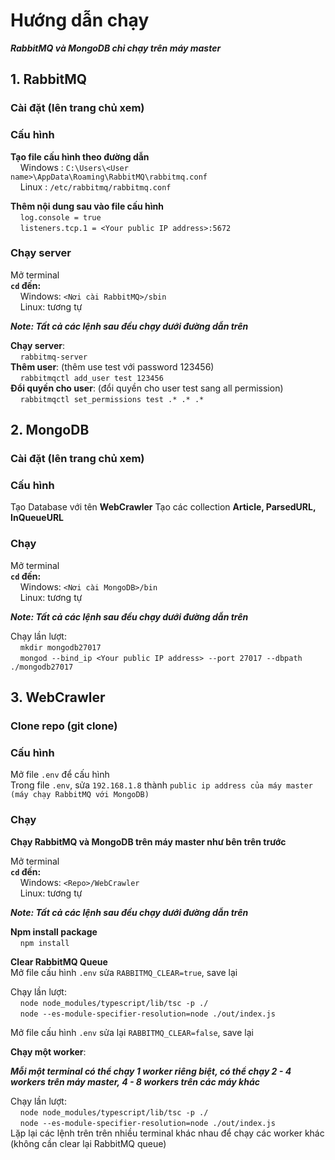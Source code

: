 
# **Hướng dẫn chạy**

**_RabbitMQ và MongoDB chỉ chạy trên máy master_**

## **1. RabbitMQ**
### Cài đặt (lên trang chủ xem)
### Cấu hình
**Tạo file cấu hình theo đường dẫn** <br>
&nbsp;&nbsp;&nbsp;&nbsp;Windows : `C:\Users\<User name>\AppData\Roaming\RabbitMQ\rabbitmq.conf` <br>
&nbsp;&nbsp;&nbsp;&nbsp;Linux   : `/etc/rabbitmq/rabbitmq.conf`

**Thêm nội dung sau vào file cấu hình**  
&nbsp;&nbsp;&nbsp;&nbsp;`log.console = true`  <br>
&nbsp;&nbsp;&nbsp;&nbsp;`listeners.tcp.1 = <Your public IP address>:5672`

### Chạy server
Mở terminal <br>
**`cd` đến:**  <br>
&nbsp;&nbsp;&nbsp;&nbsp;Windows: `<Nơi cài RabbitMQ>/sbin`  
&nbsp;&nbsp;&nbsp;&nbsp;Linux: tương tự  

**_Note: Tất cả các lệnh sau đều chạy dưới đường dẫn trên_**  

**Chạy server**:   <br>
&nbsp;&nbsp;&nbsp;&nbsp;`rabbitmq-server`  <br>
**Thêm user**: (thêm use test với password 123456)  <br>
&nbsp;&nbsp;&nbsp;&nbsp;`rabbitmqctl add_user test 123456`   <br>
**Đổi quyền cho user**: (đổi quyền cho user test sang all permission)  <br>
&nbsp;&nbsp;&nbsp;&nbsp;`rabbitmqctl set_permissions test .* .* .*`   <br>



## **2. MongoDB**
### Cài đặt (lên trang chủ xem)
### Cấu hình
Tạo Database với tên **WebCrawler**
Tạo các collection **Article, ParsedURL, InQueueURL**

### Chạy
Mở terminal <br>
**`cd` đến:**  <br>
&nbsp;&nbsp;&nbsp;&nbsp;Windows: `<Nơi cài MongoDB>/bin`  <br>
&nbsp;&nbsp;&nbsp;&nbsp;Linux: tương tự

**_Note: Tất cả các lệnh sau đều chạy dưới đường dẫn trên_**

Chạy lần lượt: <br>
&nbsp;&nbsp;&nbsp;&nbsp;`mkdir mongodb27017` <br>
&nbsp;&nbsp;&nbsp;&nbsp;`mongod --bind_ip <Your public IP address> --port 27017 --dbpath ./mongodb27017` <br>



## **3. WebCrawler**
### Clone repo (git clone)  <br>
### Cấu hình  <br>
Mở file `.env` để cấu hình <br>
Trong file `.env`, sửa `192.168.1.8` thành `public ip address của máy master (máy chạy RabbitMQ với MongoDB)`

### Chạy
**Chạy RabbitMQ và MongoDB trên máy master như bên trên trước**

Mở terminal <br>
**`cd` đến:** <br>
&nbsp;&nbsp;&nbsp;&nbsp;Windows: `<Repo>/WebCrawler` <br>
&nbsp;&nbsp;&nbsp;&nbsp;Linux: tương tự <br>

**_Note: Tất cả các lệnh sau đều chạy dưới đường dẫn trên_**

**Npm install package**  <br>
&nbsp;&nbsp;&nbsp;&nbsp;`npm install`

**Clear RabbitMQ Queue**  <br>
Mở file cấu hình `.env` sửa `RABBITMQ_CLEAR=true`, save lại <br>

Chạy lần lượt: <br>
&nbsp;&nbsp;&nbsp;&nbsp;`node node_modules/typescript/lib/tsc -p ./` <br>
&nbsp;&nbsp;&nbsp;&nbsp;`node --es-module-specifier-resolution=node ./out/index.js` <br>

Mở file cấu hình `.env` sửa lại `RABBITMQ_CLEAR=false`, save lại <br>

**Chạy một worker**:

**_Mỗi một terminal có thể chạy 1 worker riêng biệt, có thể chạy 2 - 4 workers trên máy master, 4 - 8 workers trên các máy khác_**

Chạy lần lượt: <br>
&nbsp;&nbsp;&nbsp;&nbsp;`node node_modules/typescript/lib/tsc -p ./` <br>
&nbsp;&nbsp;&nbsp;&nbsp;`node --es-module-specifier-resolution=node ./out/index.js` <br>
Lặp lại các lệnh trên trên nhiều terminal khác nhau để chạy các worker khác (không cần clear lại RabbitMQ queue)
